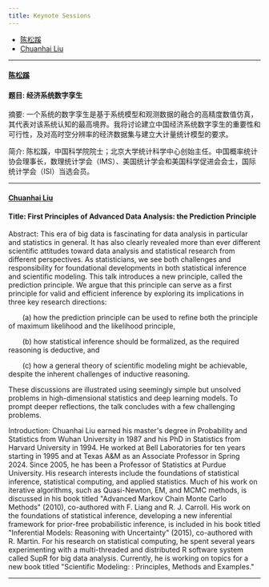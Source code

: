 ```yaml
---
title: Keynote Sessions
---
```


* <a href="#chen">陈松蹊</a>
* <a href="#Liu">Chuanhai Liu</a>
  
------


<div class="row-fluid">

<h4 class="mb-3" id="chen"><a href="https://www.songxichen.com/"
target="_blank" rel="noopener">陈松蹊</a></h4>

#### 题目: 经济系统数字孪生

摘要: 一个系统的数字孪生是基于系统模型和观测数据的融合的高精度数值仿真，其代表对该系统认知的最高境界。我将讨论建立中国经济系统数字孪生的重要性和可行性，及对高时空分辨率的经济数据集与建立大计量统计模型的要求。 


简介: 陈松蹊，中国科学院院士；北京大学统计科学中心创始主任。中国概率统计协会理事长，数理统计学会（IMS）、美国统计学会和美国科学促进会会士，国际统计学会（ISI）当选会员。


</div>


------

<div class="row-fluid">

<h4 class="mb-3" id="Liu"><a href="https://www.stat.purdue.edu/~chuanhai/"
target="_blank" rel="noopener">Chuanhai Liu</a></h4>

#### Title: First Principles of Advanced Data Analysis: the Prediction Principle

Abstract: This era of big data is fascinating for data analysis in particular and statistics in general. It has also clearly revealed more than ever different scientific attitudes toward data analysis and statistical research from different perspectives. As statisticians, we see both challenges and responsibility for foundational developments in both statistical inference and scientific modeling. This talk introduces a new principle, called the prediction principle. We argue that this principle can serve as a first principle for valid and efficient inference by exploring its implications in three key research directions: 

&emsp;&emsp;(a) how the prediction principle can be used to refine both the principle of maximum likelihood and the likelihood principle,

&emsp;&emsp;(b) how statistical inference should be formalized, as the required reasoning is deductive, and

&emsp;&emsp;(c) how a general theory of scientific modeling might be achievable, despite the inherent challenges of inductive reasoning.

These discussions are illustrated using seemingly simple but unsolved problems in high-dimensional statistics and deep learning models. To prompt deeper reflections, the talk concludes with a few challenging problems.


Introduction: Chuanhai Liu earned his master's degree in Probability and Statistics from Wuhan University in 1987 and his PhD in Statistics from Harvard University in 1994. He worked at Bell Laboratories for ten years starting in 1995 and at Texas A&M as an Associate Professor in Spring 2024. Since 2005, he has been a Professor of Statistics at Purdue University. His research interests include the foundations of statistical inference, statistical computing, and applied statistics. Much of his work on iterative algorithms, such as Quasi-Newton, EM, and MCMC methods, is discussed in his book titled "Advanced Markov Chain Monte Carlo Methods" (2010), co-authored with F. Liang and R. J. Carroll. His work on the foundations of statistical inference, developing a new inferential framework for prior-free probabilistic inference, is included in his book titled "Inferential Models: Reasoning with Uncertainty" (2015), co-authored with R. Martin. For his research on statistical computing, he spent several years experimenting with a multi-threaded and distributed R software system called SupR for big data analysis. Currently, he is working on topics for a new book titled "Scientific Modeling: : Principles, Methods and Examples."


</div>

------

